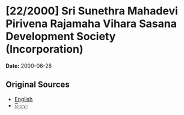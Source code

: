 # [22/2000] Sri Sunethra Mahadevi Pirivena Rajamaha Vihara Sasana Development Society (Incorporation)

**Date:** 2000-06-28

## Original Sources

- [English](https://documents.gov.lk/view/acts/2000/6/22-2000_E.pdf)
- [සිංහල](https://documents.gov.lk/view/acts/2000/6/22-2000_S.pdf)
